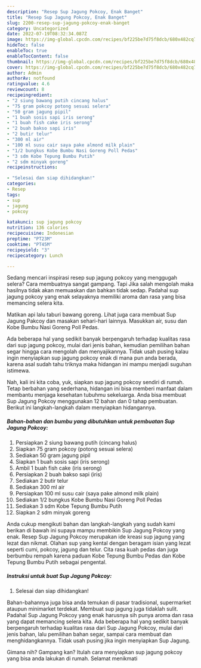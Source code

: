 ```yaml
---
description: "Resep Sup Jagung Pokcoy, Enak Banget"
title: "Resep Sup Jagung Pokcoy, Enak Banget"
slug: 2200-resep-sup-jagung-pokcoy-enak-banget
category: Uncategorized
date: 2022-07-19T08:32:34.087Z
image: https://img-global.cpcdn.com/recipes/bf225be7d75f8dcb/680x482cq70/sup-jagung-pokcoy-foto-resep-utama.jpg
hideToc: false
enableToc: true
enableTocContent: false
thumbnail: https://img-global.cpcdn.com/recipes/bf225be7d75f8dcb/680x482cq70/sup-jagung-pokcoy-foto-resep-utama.jpg
cover: https://img-global.cpcdn.com/recipes/bf225be7d75f8dcb/680x482cq70/sup-jagung-pokcoy-foto-resep-utama.jpg
author: Admin
authorAv: notfound
ratingvalue: 4.6
reviewcount: 8
recipeingredient:
- "2 siung bawang putih cincang halus"
- "75 gram pokcoy potong sesuai selera"
- "50 gram jagung pipil"
- "1 buah sosis sapi iris serong"
- "1 buah fish cake iris serong"
- "2 buah bakso sapi iris"
- "2 butir telur"
- "300 ml air"
- "100 ml susu cair saya pake almond milk plain"
- "1/2 bungkus Kobe Bumbu Nasi Goreng Poll Pedas"
- "3 sdm Kobe Tepung Bumbu Putih"
- "2 sdm minyak goreng"
recipeinstructions:

- "Selesai dan siap dihidangkan!"
categories:
- Resep
tags:
- sup
- jagung
- pokcoy

katakunci: sup jagung pokcoy 
nutrition: 136 calories
recipecuisine: Indonesian
preptime: "PT23M"
cooktime: "PT45M"
recipeyield: "3"
recipecategory: Lunch

---
```



Sedang mencari inspirasi resep sup jagung pokcoy yang menggugah selera? Cara membuatnya sangat gampang. Tapi Jika salah mengolah maka hasilnya tidak akan memuaskan dan bahkan tidak sedap. Padahal sup jagung pokcoy yang enak selayaknya memiliki aroma dan rasa yang bisa memancing selera kita.


Matikan api lalu taburi bawang goreng. Lihat juga cara membuat Sup Jagung Pakcoy dan masakan sehari-hari lainnya. Masukkan air, susu dan Kobe Bumbu Nasi Goreng Poll Pedas.

Ada beberapa hal yang sedikit banyak berpengaruh terhadap kualitas rasa dari sup jagung pokcoy, mulai dari jenis bahan, kemudian pemilihan bahan segar hingga cara mengolah dan menyajikannya. Tidak usah pusing kalau ingin menyiapkan sup jagung pokcoy enak di mana pun anda berada, karena asal sudah tahu triknya maka hidangan ini mampu menjadi suguhan istimewa.


Nah, kali ini kita coba, yuk, siapkan sup jagung pokcoy sendiri di rumah. Tetap berbahan yang sederhana, hidangan ini bisa memberi manfaat dalam membantu menjaga kesehatan tubuhmu sekeluarga. Anda bisa membuat Sup Jagung Pokcoy menggunakan 12 bahan dan 0 tahap pembuatan. Berikut ini langkah-langkah dalam menyiapkan hidangannya.

<!--inarticleads1-->

##### Bahan-bahan dan bumbu yang dibutuhkan untuk pembuatan Sup Jagung Pokcoy:

1. Persiapkan 2 siung bawang putih (cincang halus)
1. Siapkan 75 gram pokcoy (potong sesuai selera)
1. Sediakan 50 gram jagung pipil
1. Siapkan 1 buah sosis sapi (iris serong)
1. Ambil 1 buah fish cake (iris serong)
1. Persiapkan 2 buah bakso sapi (iris)
1. Sediakan 2 butir telur
1. Sediakan 300 ml air
1. Persiapkan 100 ml susu cair (saya pake almond milk plain)
1. Sediakan 1/2 bungkus Kobe Bumbu Nasi Goreng Poll Pedas
1. Sediakan 3 sdm Kobe Tepung Bumbu Putih
1. Siapkan 2 sdm minyak goreng


Anda cukup mengikuti bahan dan langkah-langkah yang sudah kami berikan di bawah ini supaya mampu membikin Sup Jagung Pokcoy yang enak. Resep Sup Jagung Pokcoy merupakan ide kreasi sup jagung yang lezat dan nikmat. Olahan sup yang kental dengan beragam isian yang lezat seperti cumi, pokcoy, jagung dan telur. Cita rasa kuah pedas dan juga berbumbu rempah karena paduan Kobe Tepung Bumbu Pedas dan Kobe Tepung Bumbu Putih sebagai pengental. 

<!--inarticleads2-->

##### Instruksi untuk buat Sup Jagung Pokcoy:


1. Selesai dan siap dihidangkan!

Bahan-bahannya juga bisa anda temukan di pasar tradisional, supermarket ataupun minimarket terdekat. Membuat sup jagung juga tidaklah sulit. Padahal Sup Jagung Pokcoy yang enak harusnya sih punya aroma dan rasa yang dapat memancing selera kita. Ada beberapa hal yang sedikit banyak berpengaruh terhadap kualitas rasa dari Sup Jagung Pokcoy, mulai dari jenis bahan, lalu pemilihan bahan segar, sampai cara membuat dan menghidangkannya. Tidak usah pusing jika ingin menyiapkan Sup Jagung. 

Gimana nih? Gampang kan? Itulah cara menyiapkan sup jagung pokcoy yang bisa anda lakukan di rumah. Selamat menikmati
